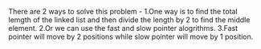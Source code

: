 There are 2 ways to solve this problem -
1.One way is to find the total lemgth of the linked list and then divide the length by 2 to find the middle element.
2.Or we can use the fast and slow pointer alogrithms.
3.Fast pointer will move by 2 positions while slow pointer will move by 1 position.